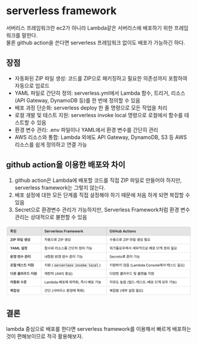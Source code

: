 # serverless framework

서버리스 프레임워크란 ec2가 아니라 Lambda같은 서버리스에 배포하기 위한 프레임워크를 말한다.  
물론 github action을 쓴다면 serverless 프레임워크 없이도 배포가 가능하긴 하다.

## 장점

- 자동화된 ZIP 파일 생성: 코드를 ZIP으로 패키징하고 필요한 의존성까지 포함하여 자동으로 업로드
- YAML 파일로 간단히 정의: serverless.yml에서 Lambda 함수, 트리거, 리소스(API Gateway, DynamoDB 등)를 한 번에 정의할 수 있음
- 배포 과정 단순화: serverless deploy 한 줄 명령으로 모든 작업을 처리
- 로컬 개발 및 테스트 지원: serverless invoke local 명령으로 로컬에서 함수를 테스트할 수 있음
- 환경 변수 관리: .env 파일이나 YAML에서 환경 변수를 간단히 관리
- AWS 리소스와 통합: Lambda 외에도 API Gateway, DynamoDB, S3 등 AWS 리소스를 쉽게 정의하고 연결 가능

## github action을 이용한 배포와 차이

1. github action은 Lambda에 배포할 코드를 직접 ZIP 파일로 만들어야 하지만, serverless framework는 그렇지 않는다.
2. 배포 설정에 대한 모든 단계를 직접 설정해야 하기 때문에 처음 하게 되면 복잡할 수 있음
3. Secret으로 환경변수 관리가 가능하지만, Serverless Framework처럼 환경 변수 관리는 상대적으로 불편할 수 있음

![서버리스프레임워크](/asset/serverless-framework.png)

## 결론

lambda 중심으로 배포를 한다면 serverless framework를 이용해서 빠르게 배포하는 것이 편해보이므로 적극 활용해보자.
